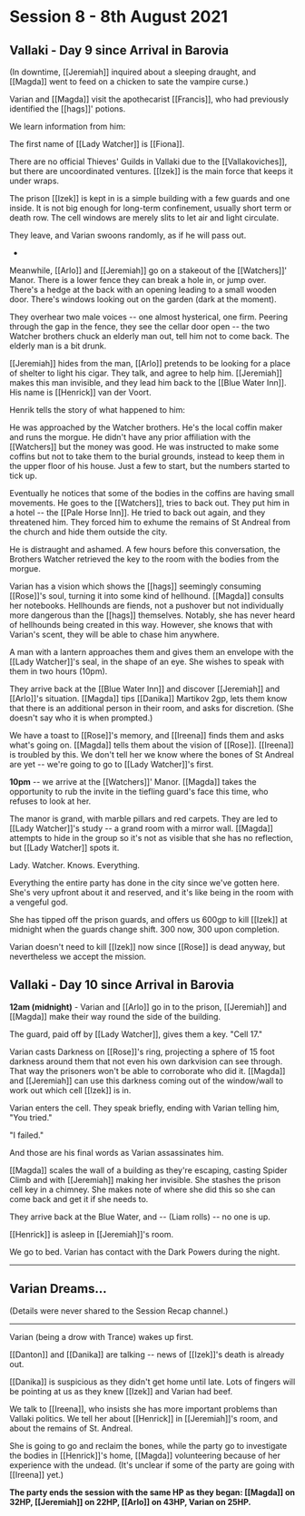 # Session 8 - 8th August 2021

## Vallaki - Day 9 since Arrival in Barovia

(In downtime, [[Jeremiah]] inquired about a sleeping draught, and [[Magda]] went to feed on a chicken to sate the vampire curse.)

Varian and [[Magda]] visit the apothecarist [[Francis]], who had previously identified the [[hags]]' potions.

We learn information from him: 

The first name of [[Lady Watcher]] is [[Fiona]]. 

There are no official Thieves' Guilds in Vallaki due to the [[Vallakoviches]], but there are uncoordinated ventures. [[Izek]] is the main force that keeps it under wraps.

The prison [[Izek]] is kept in is a simple building with a few guards and one inside. It is not big enough for long-term confinement, usually short term or death row. The cell windows are merely slits to let air and light circulate.

They leave, and Varian swoons randomly, as if he will pass out.

*

Meanwhile, [[Arlo]] and [[Jeremiah]] go on a stakeout of the [[Watchers]]' Manor. There is a lower fence they can break a hole in, or jump over. There's a hedge at the back with an opening leading to a small wooden door. There's windows looking out on the garden (dark at the moment).

They overhear two male voices -- one almost hysterical, one firm. Peering through the gap in the fence, they see the cellar door open -- the two Watcher brothers chuck an elderly man out, tell him not to come back. The elderly man is a bit drunk.

[[Jeremiah]] hides from the man, [[Arlo]] pretends to be looking for a place of shelter to light his cigar. They talk, and agree to help him. [[Jeremiah]] makes this man invisible, and they lead him back to the [[Blue Water Inn]]. His name is [[Henrick]] van der Voort.

Henrik tells the story of what happened to him:

He was approached by the Watcher brothers. He's the local coffin maker and runs the morgue. He didn't have any prior affiliation with the [[Watchers]] but the money was good. He was instructed to make some coffins but not to take them to the burial grounds, instead to keep them in the upper floor of his house. Just a few to start, but the numbers started to tick up.

Eventually he notices that some of the bodies in the coffins are having small movements. He goes to the [[Watchers]], tries to back out. They put him in a hotel -- the [[Pale Horse Inn]]. He tried to back out again, and they threatened him. They forced him to exhume the remains of St Andreal from the church and hide them outside the city.

He is distraught and ashamed. A few hours before this conversation, the Brothers Watcher retrieved the key to the room with the bodies from the morgue.

Varian has a vision which shows the [[hags]] seemingly consuming [[Rose]]'s soul, turning it into some kind of hellhound. [[Magda]] consults her notebooks. Hellhounds are fiends, not a pushover but not individually more dangerous than the [[hags]] themselves. Notably, she has never heard of hellhounds being created in this way. However, she knows that with Varian's scent, they will be able to chase him anywhere.

A man with a lantern approaches them and gives them an envelope with the [[Lady Watcher]]'s seal, in the shape of an eye. She wishes to speak with them in two hours (10pm).

They arrive back at the [[Blue Water Inn]] and discover [[Jeremiah]] and [[Arlo]]'s situation. [[Magda]] tips [[Danika]] Martikov 2gp, lets them know that there is an additional person in their room, and asks for discretion. (She doesn't say who it is when prompted.)

We have a toast to [[Rose]]'s memory, and [[Ireena]] finds them and asks what's going on. [[Magda]] tells them about the vision of [[Rose]]. [[Ireena]] is troubled by this. We don't tell her we know where the bones of St Andreal are yet -- we're going to go to [[Lady Watcher]]'s first.

**10pm** -- we arrive at the [[Watchers]]' Manor. [[Magda]] takes the opportunity to rub the invite in the tiefling guard's face this time, who refuses to look at her.

The manor is grand, with marble pillars and red carpets. They are led to [[Lady Watcher]]'s study -- a grand room with a mirror wall. [[Magda]] attempts to hide in the group so it's not as visible that she has no reflection, but [[Lady Watcher]] spots it.

Lady. Watcher. Knows. Everything. 

Everything the entire party has done in the city since we've gotten here. She's very upfront about it and reserved, and it's like being in the room with a vengeful god.

She has tipped off the prison guards, and offers us 600gp to kill [[Izek]] at midnight when the guards change shift. 300 now, 300 upon completion.

Varian doesn't need to kill [[Izek]] now since [[Rose]] is dead anyway, but nevertheless we accept the mission.

## Vallaki - Day 10 since Arrival in Barovia

**12am (midnight)** - Varian and [[Arlo]] go in to the prison, [[Jeremiah]] and [[Magda]] make their way round the side of the building.

The guard, paid off by [[Lady Watcher]], gives them a key. "Cell 17."

Varian casts Darkness on [[Rose]]'s ring, projecting a sphere of 15 foot darkness around them that not even his own darkvision can see through. That way the prisoners won't be able to corroborate who did it. [[Magda]] and [[Jeremiah]] can use this darkness coming out of the window/wall to work out which cell [[Izek]] is in.

Varian enters the cell. They speak briefly, ending with Varian telling him, "You tried."

"I failed."

And those are his final words as Varian assassinates him.

[[Magda]] scales the wall of a building as they're escaping, casting Spider Climb and with [[Jeremiah]] making her invisible. She stashes the prison cell key in a chimney. She makes note of where she did this so she can come back and get it if she needs to.

They arrive back at the Blue Water, and -- (Liam rolls) -- no one is up.

[[Henrick]] is asleep in [[Jeremiah]]'s room.

We go to bed. Varian has contact with the Dark Powers during the night.

___

## Varian Dreams...

(Details were never shared to the Session Recap channel.)

___

Varian (being a drow with Trance) wakes up first.

[[Danton]] and [[Danika]] are talking -- news of [[Izek]]'s death is already out.

[[Danika]] is suspicious as they didn't get home until late. Lots of fingers will be pointing at us as they knew [[Izek]] and Varian had beef.

We talk to [[Ireena]], who insists she has more important problems than Vallaki politics. We tell her about [[Henrick]] in [[Jeremiah]]'s room, and about the remains of St. Andreal.

She is going to go and reclaim the bones, while the party go to investigate the bodies in [[Henrick]]'s home, [[Magda]] volunteering because of her experience with the undead. (It's unclear if some of the party are going with [[Ireena]] yet.)

**The party ends the session with the same HP as they began: [[Magda]] on 32HP, [[Jeremiah]] on 22HP, [[Arlo]] on 43HP, Varian on 25HP.**